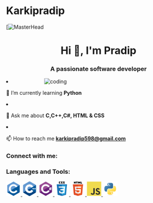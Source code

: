 # Karkipradip
[![MasterHead](https://camo.githubusercontent.com/0f9c7f556ba59ee0de9e0efb4969ce47739602a75a9b579dd35121813d82fba9/68747470733a2f2f64726a706c6f7065732e636f6d2f6d656469612f426c6f6742616e6e6572732f48656c6c6f2d576f726c645f42616e6e65722e706e67)
<h1 align="center">Hi 👋, I'm Pradip </h1>
<h3 align="center">A passionate software developer</h3>
<Img align="right"alt="coding" width="400" Src="https://cdn.dribbble.com/users/1162077/screenshots/3848914/programmer.gif"


- 🌱 I’m currently learning **Python**

- 💬 Ask me about **C,C++,C#, HTML & CSS**

- 📫 How to reach me **karkipradip598@gmail.com**

<h3 align="left">Connect with me:</h3>
<p align="left">
</p>

<h3 align="left">Languages and Tools:</h3>
<p align="left"> <a href="https://www.cprogramming.com/" target="_blank" rel="noreferrer"> <img src="https://raw.githubusercontent.com/devicons/devicon/master/icons/c/c-original.svg" alt="c" width="40" height="40"/> </a> <a href="https://www.w3schools.com/cpp/" target="_blank" rel="noreferrer"> <img src="https://raw.githubusercontent.com/devicons/devicon/master/icons/cplusplus/cplusplus-original.svg" alt="cplusplus" width="40" height="40"/> </a> <a href="https://www.w3schools.com/cs/" target="_blank" rel="noreferrer"> <img src="https://raw.githubusercontent.com/devicons/devicon/master/icons/csharp/csharp-original.svg" alt="csharp" width="40" height="40"/> </a> <a href="https://www.w3schools.com/css/" target="_blank" rel="noreferrer"> <img src="https://raw.githubusercontent.com/devicons/devicon/master/icons/css3/css3-original-wordmark.svg" alt="css3" width="40" height="40"/> </a> <a href="https://www.w3.org/html/" target="_blank" rel="noreferrer"> <img src="https://raw.githubusercontent.com/devicons/devicon/master/icons/html5/html5-original-wordmark.svg" alt="html5" width="40" height="40"/> </a> <a href="https://developer.mozilla.org/en-US/docs/Web/JavaScript" target="_blank" rel="noreferrer"> <img src="https://raw.githubusercontent.com/devicons/devicon/master/icons/javascript/javascript-original.svg" alt="javascript" width="40" height="40"/> </a> <a href="https://www.python.org" target="_blank" rel="noreferrer"> <img src="https://raw.githubusercontent.com/devicons/devicon/master/icons/python/python-original.svg" alt="python" width="40" height="40"/> </a> </p>
